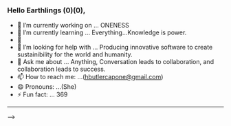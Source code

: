 ### Hello Earthlings (0)(0),

- 🔭 I’m currently working on ... ONENESS                             
- 🌱 I’m currently learning ... Everything...Knowledge is power.      
- 👯     
- 🤔 I’m looking for help with ... Producing innovative software to create sustainibility for the world and humanity.                          
- 💬 Ask me about ... Anything, Conversation leads to collaboration, and collaboration leads to success.                                                      
- 📫 How to reach me: ...(hbutlercapone@gmail.com)                                          
- 😄 Pronouns: ...(She)                                                                   
- ⚡ Fun fact: ... 369                         
 ________________________________________________________________________________________                                                                                        
-->
